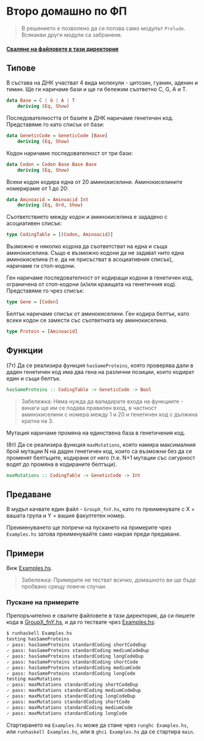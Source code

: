 # Второ домашно по ФП

> В решението е позволено да се ползва само модулът `Prelude`. Всякакви други модули са забранени.
#### [Сваляне на файловете в тази директория](https://download-directory.github.io/?url=https%3A%2F%2Fgithub.com%2Ftriffon%2Ffp-2021-22%2Ftree%2Fmaster%2Fhomeworks%2F2-haskell)

## Типове

В състава на ДНК участват 4 вида молекули - цитозин, гуанин, аденин и тимин.
Ще ги наричаме бази и ще ги бележим съответно C, G, A и T.
```hs
data Base = C | G | A | T
    deriving (Eq, Show)
```

Последователността от базите в ДНК наричаме генетичен код. Представяме го като списък от бази:
```hs
data GeneticCode = GeneticCode [Base]
    deriving (Eq, Show)
```

Кодон наричаме последователност от три бази:
```hs
data Codon = Codon Base Base Base
    deriving (Eq, Show)
```

Всеки кодон кодира една от 20 аминокиселини. Аминокиселините номерираме от 1 до 20:
```hs
data Aminoacid = Aminoacid Int
    deriving (Eq, Ord, Show)
```

Съответствието между кодон и аминокиселина е зададено с асоциативен списък:
```hs
type CodingTable = [(Codon, Aminoacid)]
```
Възможно е няколко кодона да съответстват на една и съща аминокиселина.
Също е възможно кодони да не задават нито една аминокиселина (т.е. да не присъстват в асоциативния списък),
наричаме ги стоп-кодони.

Ген наричаме последователност от кодиращи кодони в генетичен код, ограничена от стоп-кодони
(и/или краищата на генетичния код). Представяме го чрез списък:
```hs
type Gene = [Codon]
```
Белтък наричаме списък от аминокиселини. Ген кодира белтък, като всеки кодон се замести със съответната му аминокиселина.
```hs
type Protein = [Aminoacid]
```

## Функции

(7т)
Да се реализира функция `hasSameProteins`, която проверява дали в даден генетичен код има два гена на различни позиции, които кодират един и същи белтък.
```hs
hasSameProteins :: CodingTable -> GeneticCode -> Bool
```

> Забележка: Няма нужда да валидирате входа на функциите -
  винаги ще им се подава правилен вход, в частност аминокиселини с номера между 1 и 20
  и генетичен код с дължина кратна на 3.


Мутация наричаме промяна на единствена база в генетичения код.

(8т)
Да се реализира функция `maxMutations`, която намира максималния брой мутации N
на даден генетичен код, които са възможни без да се променят белтъците,
кодирани от него (т.е. N+1 мутации със сигурност водят до промяна в кодираните белтъци).
```hs
maxMutations :: CodingTable -> GeneticCode -> Int
```

## Предаване
В мудъл качвате един файл - `GroupX_fnY.hs`, като го преименувате с X = вашата група и Y = вашия факултетен номер.

Преименуването ще попречи на пускането на примерите чрез `Examples.hs` затова преименувайте само накрая преди предаване.

## Примери
Виж [Examples.hs].

> Забележка: Примерите не тестват всичко, домашното ви ще бъде пробвано срещу повече случаи.

### Пускане на примерите
Препоръчително е свалите файловете в тази директория, да си пишете кода в [GroupX_fnY.hs], и да го тествате чрез [Examples.hs]:
```sh
$ runhaskell Examples.hs
testing hasSameProteins
🗸 pass: hasSameProteins standardCoding shortCodeDup
🗸 pass: hasSameProteins standardCoding mediumCodeDup
🗸 pass: hasSameProteins standardCoding longCodeDup
🗸 pass: hasSameProteins standardCoding shortCode
🗸 pass: hasSameProteins standardCoding mediumCode
🗸 pass: hasSameProteins standardCoding longCode
testing maxMutations
🗸 pass: maxMutations standardCoding shortCodeDup
🗸 pass: maxMutations standardCoding mediumCodeDup
🗸 pass: maxMutations standardCoding longCodeDup
🗸 pass: maxMutations standardCoding shortCode
🗸 pass: maxMutations standardCoding mediumCode
🗸 pass: maxMutations standardCoding longCode
```
Стартирането на `Examples.hs` може да стане чрез `runghc Examples.hs`, или `runhaskell Examples.hs`, или в `ghci Examples.hs` да се стартира `main`.

[Examples.hs]: ./Examples.hs
[GroupX_fnY.hs]: ./GroupX_fnY.hs
